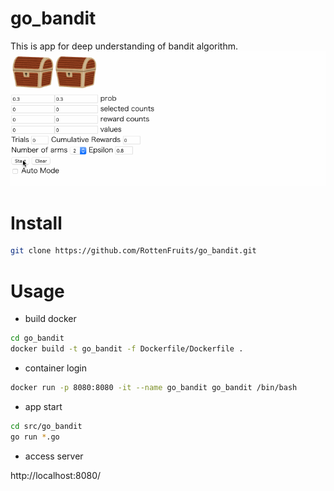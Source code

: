 # go_bandit

This is app for deep understanding of bandit algorithm.
![demo](https://github.com/RottenFruits/go_bandit/blob/master/demo.gif)

# Install

```bash
git clone https://github.com/RottenFruits/go_bandit.git
```

# Usage

- build docker
```bash
cd go_bandit
docker build -t go_bandit -f Dockerfile/Dockerfile .
```
- container login
```bash
docker run -p 8080:8080 -it --name go_bandit go_bandit /bin/bash
```

- app start
```bash
cd src/go_bandit
go run *.go
```

- access server

http://localhost:8080/